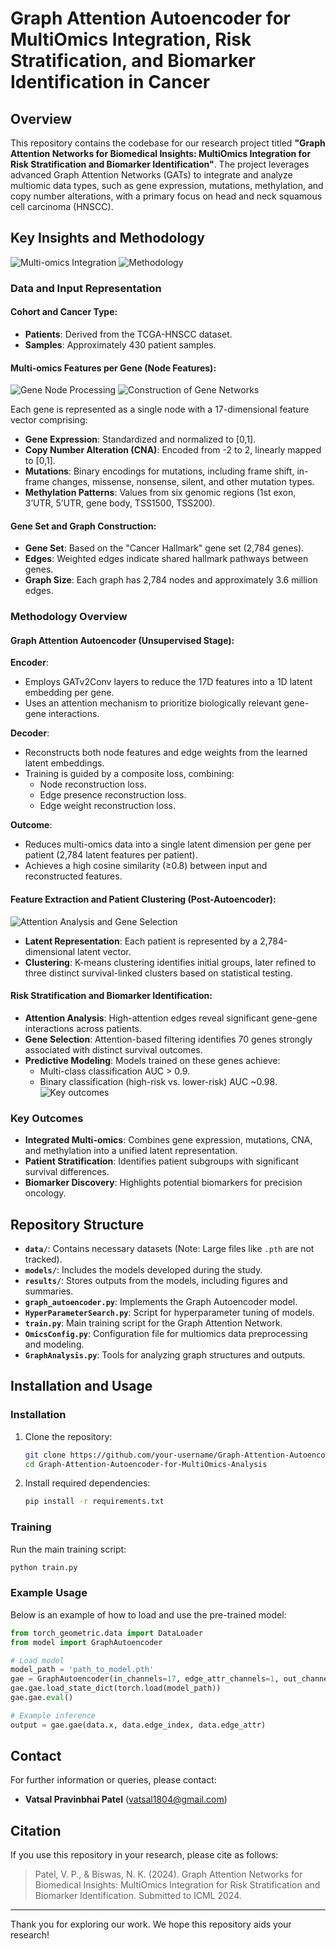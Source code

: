 # Graph Attention Autoencoder for MultiOmics Integration, Risk Stratification, and Biomarker Identification in Cancer

## Overview

This repository contains the codebase for our research project titled **"Graph Attention Networks for Biomedical Insights: MultiOmics Integration for Risk Stratification and Biomarker Identification"**. The project leverages advanced Graph Attention Networks (GATs) to integrate and analyze multiomic data types, such as gene expression, mutations, methylation, and copy number alterations, with a primary focus on head and neck squamous cell carcinoma (HNSCC).

## Key Insights and Methodology

![Multi-omics Integration](images/multiomics_integration.png)
![Methodology](images/steps_of_methdology.png)

### Data and Input Representation

#### Cohort and Cancer Type:
- **Patients**: Derived from the TCGA-HNSCC dataset.
- **Samples**: Approximately 430 patient samples.

#### Multi-omics Features per Gene (Node Features):

![Gene Node Processing](images/gene_node.png)
![Construction of Gene Networks](images/construction_of_patient_gene_networks.png)


Each gene is represented as a single node with a 17-dimensional feature vector comprising:
- **Gene Expression**: Standardized and normalized to [0,1].
- **Copy Number Alteration (CNA)**: Encoded from -2 to 2, linearly mapped to [0,1].
- **Mutations**: Binary encodings for mutations, including frame shift, in-frame changes, missense, nonsense, silent, and other mutation types.
- **Methylation Patterns**: Values from six genomic regions (1st exon, 3’UTR, 5’UTR, gene body, TSS1500, TSS200).

#### Gene Set and Graph Construction:
- **Gene Set**: Based on the "Cancer Hallmark" gene set (2,784 genes).
- **Edges**: Weighted edges indicate shared hallmark pathways between genes.
- **Graph Size**: Each graph has 2,784 nodes and approximately 3.6 million edges.

### Methodology Overview

#### Graph Attention Autoencoder (Unsupervised Stage):

**Encoder**:
- Employs GATv2Conv layers to reduce the 17D features into a 1D latent embedding per gene.
- Uses an attention mechanism to prioritize biologically relevant gene-gene interactions.

**Decoder**:
- Reconstructs both node features and edge weights from the learned latent embeddings.
- Training is guided by a composite loss, combining:
  - Node reconstruction loss.
  - Edge presence reconstruction loss.
  - Edge weight reconstruction loss.

**Outcome**:
- Reduces multi-omics data into a single latent dimension per gene per patient (2,784 latent features per patient).
- Achieves a high cosine similarity (≥0.8) between input and reconstructed features.

#### Feature Extraction and Patient Clustering (Post-Autoencoder):
![Attention Analysis and Gene Selection](images/attention_analysis_and_gene_selection.png)

- **Latent Representation**: Each patient is represented by a 2,784-dimensional latent vector.
- **Clustering**: K-means clustering identifies initial groups, later refined to three distinct survival-linked clusters based on statistical testing.

#### Risk Stratification and Biomarker Identification:
- **Attention Analysis**: High-attention edges reveal significant gene-gene interactions across patients.
- **Gene Selection**: Attention-based filtering identifies 70 genes strongly associated with distinct survival outcomes.
- **Predictive Modeling**: Models trained on these genes achieve:
  - Multi-class classification AUC > 0.9.
  - Binary classification (high-risk vs. lower-risk) AUC ~0.98.
![Key outcomes](images/results.png)

### Key Outcomes
- **Integrated Multi-omics**: Combines gene expression, mutations, CNA, and methylation into a unified latent representation.
- **Patient Stratification**: Identifies patient subgroups with significant survival differences.
- **Biomarker Discovery**: Highlights potential biomarkers for precision oncology.

## Repository Structure

- **`data/`**: Contains necessary datasets (Note: Large files like `.pth` are not tracked).
- **`models/`**: Includes the models developed during the study.
- **`results/`**: Stores outputs from the models, including figures and summaries.
- **`graph_autoencoder.py`**: Implements the Graph Autoencoder model.
- **`HyperParameterSearch.py`**: Script for hyperparameter tuning of models.
- **`train.py`**: Main training script for the Graph Attention Network.
- **`OmicsConfig.py`**: Configuration file for multiomics data preprocessing and modeling.
- **`GraphAnalysis.py`**: Tools for analyzing graph structures and outputs.

## Installation and Usage

### Installation

1. Clone the repository:
   ```bash
   git clone https://github.com/your-username/Graph-Attention-Autoencoder-for-MultiOmics-Analysis.git
   cd Graph-Attention-Autoencoder-for-MultiOmics-Analysis
   ```

2. Install required dependencies:
   ```bash
   pip install -r requirements.txt
   ```

### Training

Run the main training script:
```bash
python train.py
```

### Example Usage

Below is an example of how to load and use the pre-trained model:

```python
from torch_geometric.data import DataLoader
from model import GraphAutoencoder

# Load model
model_path = 'path_to_model.pth'
gae = GraphAutoencoder(in_channels=17, edge_attr_channels=1, out_channels=1, original_feature_size=17)
gae.gae.load_state_dict(torch.load(model_path))
gae.gae.eval()

# Example inference
output = gae.gae(data.x, data.edge_index, data.edge_attr)
```

## Contact

For further information or queries, please contact:
- **Vatsal Pravinbhai Patel** (vatsal1804@gmail.com)

## Citation

If you use this repository in your research, please cite as follows:

> Patel, V. P., & Biswas, N. K. (2024). Graph Attention Networks for Biomedical Insights: MultiOmics Integration for Risk Stratification and Biomarker Identification. Submitted to ICML 2024.

---

Thank you for exploring our work. We hope this repository aids your research!
